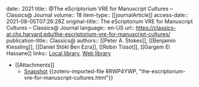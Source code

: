 date:: 2021
title:: @The eScriptorium VRE for Manuscript Cultures – Classics@ Journal
volume:: 18
item-type:: [[journalArticle]]
access-date:: 2021-08-05T07:26:28Z
original-title:: The eScriptorium VRE for Manuscript Cultures – Classics@ Journal
language:: en-US
url:: https://classics-at.chs.harvard.edu/the-escriptorium-vre-for-manuscript-cultures/
publication-title:: Classics@
authors:: [[Peter A. Stokes]], [[Benjamin Kiessling]], [[Daniel Stökl Ben Ezra]], [[Robin Tissot]], [[Gargem El Hassane]]
links:: [Local library](zotero://select/groups/2386895/items/IY254L4Y), [Web library](https://www.zotero.org/groups/2386895/items/IY254L4Y)

- [[Attachments]]
	- [Snapshot](https://classics-at.chs.harvard.edu/the-escriptorium-vre-for-manuscript-cultures/) {{zotero-imported-file 8RWP4YWP, "the-escriptorium-vre-for-manuscript-cultures.html"}}